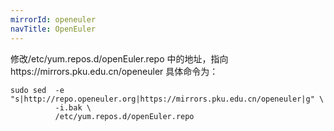 ```yaml
---
mirrorId: openeuler
navTitle: OpenEuler
---
```


修改/etc/yum.repos.d/openEuler.repo 中的地址，指向https://mirrors.pku.edu.cn/openeuler
具体命令为：

```
sudo sed  -e "s|http://repo.openeuler.org|https://mirrors.pku.edu.cn/openeuler|g" \
          -i.bak \
          /etc/yum.repos.d/openEuler.repo
```
